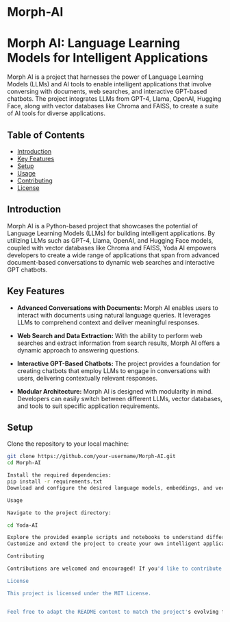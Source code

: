# Morph-AI

# Morph AI: Language Learning Models for Intelligent Applications

Morph AI is a project that harnesses the power of Language Learning Models (LLMs) and AI tools to enable intelligent applications that involve conversing with documents, web searches, and interactive GPT-based chatbots. The project integrates LLMs from GPT-4, Llama, OpenAI, Hugging Face, along with vector databases like Chroma and FAISS, to create a suite of AI tools for diverse applications.

## Table of Contents
- [Introduction](#introduction)
- [Key Features](#key-features)
- [Setup](#setup)
- [Usage](#usage)
- [Contributing](#contributing)
- [License](#license)

## Introduction

Morph AI is a Python-based project that showcases the potential of Language Learning Models (LLMs) for building intelligent applications. By utilizing LLMs such as GPT-4, Llama, OpenAI, and Hugging Face models, coupled with vector databases like Chroma and FAISS, Yoda AI empowers developers to create a wide range of applications that span from advanced document-based conversations to dynamic web searches and interactive GPT chatbots.

## Key Features

- **Advanced Conversations with Documents:** Morph AI enables users to interact with documents using natural language queries. It leverages LLMs to comprehend context and deliver meaningful responses.

- **Web Search and Data Extraction:** With the ability to perform web searches and extract information from search results, Morph AI offers a dynamic approach to answering questions.

- **Interactive GPT-Based Chatbots:** The project provides a foundation for creating chatbots that employ LLMs to engage in conversations with users, delivering contextually relevant responses.

- **Modular Architecture:** Morph AI is designed with modularity in mind. Developers can easily switch between different LLMs, vector databases, and tools to suit specific application requirements.

## Setup

Clone the repository to your local machine:

   ```bash
   git clone https://github.com/your-username/Morph-AI.git
   cd Morph-AI

Install the required dependencies:
pip install -r requirements.txt
Download and configure the desired language models, embeddings, and vector databases.

Usage

Navigate to the project directory:

cd Yoda-AI

Explore the provided example scripts and notebooks to understand different application scenarios and techniques.
Customize and extend the project to create your own intelligent applications.

Contributing

Contributions are welcomed and encouraged! If you'd like to contribute to Yoda AI, please follow the guidelines in CONTRIBUTING.md.

License

This project is licensed under the MIT License.


Feel free to adapt the README content to match the project's evolving features and capabilities. You can add more sections, explanations, or details based on how your project evolves over time.


